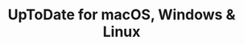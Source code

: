 ---
name: UpToDate
url: 'https://www.uptodate.com'
category: Medical
title: 'UpToDate for macOS, Windows & Linux'
key: uptodate

---